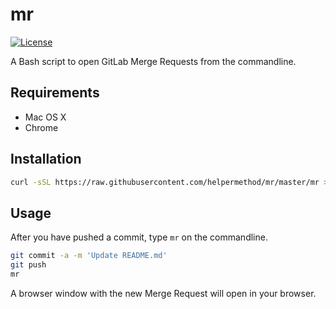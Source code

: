 # mr

[![License](https://img.shields.io/badge/license-MIT-green.svg)](https://raw.githubusercontent.com/helpermethod/mr/master/LICENSE)

A Bash script to open GitLab Merge Requests from the commandline.

## Requirements

* Mac OS X
* Chrome

## Installation

```sh
curl -sSL https://raw.githubusercontent.com/helpermethod/mr/master/mr > /usr/local/bin/mr && chmod u+x /usr/local/bin/mr
```

## Usage

After you have pushed a commit, type `mr` on the commandline.

```sh
git commit -a -m 'Update README.md'
git push
mr
```

A browser window with the new Merge Request will open in your browser.
